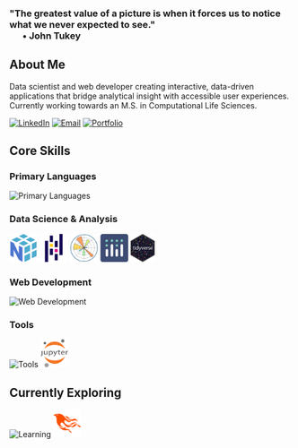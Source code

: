 ### "The greatest value of a picture is when it forces us to notice what we never expected to see." <br />&nbsp;&nbsp;&nbsp;&nbsp;&nbsp;&nbsp;• John Tukey

## About Me

Data scientist and web developer creating interactive, data-driven applications that bridge analytical insight with accessible user experiences. Currently working towards an M.S. in Computational Life Sciences.

[![LinkedIn](https://img.shields.io/badge/LinkedIn-blue?style=for-the-badge)](https://www.linkedin.com/in/aaliyah-harper/)
[![Email](https://img.shields.io/badge/Email-585191?style=for-the-badge&logo=protonmail&logoColor=white)](mailto:aeverly14@pm.me)
[![Portfolio](https://img.shields.io/badge/Portfolio-1F1F1F?style=for-the-badge&logo=googlechrome&logoColor=white)](https://aileks.dev/)

## Core Skills

### Primary Languages
<img src="https://skillicons.dev/icons?i=js,ts,py,r,julia" height="50" alt="Primary Languages" />

### Data Science & Analysis
<img src="https://github.com/devicons/devicon/blob/master/icons/numpy/numpy-original.svg" height="50" alt="Numpy" /> <img src="https://github.com/devicons/devicon/blob/master/icons/pandas/pandas-original.svg" height="50" alt="Pandas" /> <img src="https://github.com/devicons/devicon/blob/master/icons/matplotlib/matplotlib-original.svg" height="50" alt="Matplotlib" /> <img src="https://github.com/devicons/devicon/blob/master/icons/plotly/plotly-original.svg" height="50" alt="Plotly" /> <img src="https://github.com/rstudio/hex-stickers/blob/main/SVG/tidyverse.svg" height="50" alt="tidyverse" /> 

### Web Development
<img src="https://skillicons.dev/icons?i=react,express,flask,tailwind" height="50" alt="Web Development" />

### Tools
<img src="https://skillicons.dev/icons?i=docker,git,github,bash" height="50" alt="Tools" /> <img src="https://github.com/devicons/devicon/blob/master/icons/jupyter/jupyter-original-wordmark.svg" height="50" alt="Jupyter" />

## Currently Exploring
<img src="https://skillicons.dev/icons?i=elixir,solidjs" height="50" alt="Learning" /> <img src="https://raw.githubusercontent.com/devicons/devicon/refs/heads/master/icons/phoenix/phoenix-original.svg" height="50" alt="Phoenix" />
